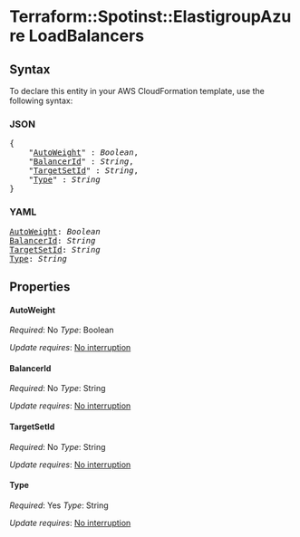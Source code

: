 # Terraform::Spotinst::ElastigroupAzure LoadBalancers

## Syntax

To declare this entity in your AWS CloudFormation template, use the following syntax:

### JSON

<pre>
{
    "<a href="#autoweight" title="AutoWeight">AutoWeight</a>" : <i>Boolean</i>,
    "<a href="#balancerid" title="BalancerId">BalancerId</a>" : <i>String</i>,
    "<a href="#targetsetid" title="TargetSetId">TargetSetId</a>" : <i>String</i>,
    "<a href="#type" title="Type">Type</a>" : <i>String</i>
}
</pre>

### YAML

<pre>
<a href="#autoweight" title="AutoWeight">AutoWeight</a>: <i>Boolean</i>
<a href="#balancerid" title="BalancerId">BalancerId</a>: <i>String</i>
<a href="#targetsetid" title="TargetSetId">TargetSetId</a>: <i>String</i>
<a href="#type" title="Type">Type</a>: <i>String</i>
</pre>

## Properties

#### AutoWeight

_Required_: No
_Type_: Boolean

_Update requires_: [No interruption](https://docs.aws.amazon.com/AWSCloudFormation/latest/UserGuide/using-cfn-updating-stacks-update-behaviors.html#update-no-interrupt)

#### BalancerId

_Required_: No
_Type_: String

_Update requires_: [No interruption](https://docs.aws.amazon.com/AWSCloudFormation/latest/UserGuide/using-cfn-updating-stacks-update-behaviors.html#update-no-interrupt)

#### TargetSetId

_Required_: No
_Type_: String

_Update requires_: [No interruption](https://docs.aws.amazon.com/AWSCloudFormation/latest/UserGuide/using-cfn-updating-stacks-update-behaviors.html#update-no-interrupt)

#### Type

_Required_: Yes
_Type_: String

_Update requires_: [No interruption](https://docs.aws.amazon.com/AWSCloudFormation/latest/UserGuide/using-cfn-updating-stacks-update-behaviors.html#update-no-interrupt)

